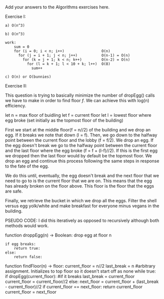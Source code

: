 Add your answers to the Algorithms exercises here.

Exercise I:

	a) O(n^3)

	b) O(n^3)

	work:
	    sum = 0 
	    for (i = 0; i < n; i++)                 O(n)
	      for (j = i + 1; j < n; j++)           O(n-1) = O(n)
	        for (k = j + 1; k < n; k++)         O(n-2) = O(n)
	          for (l = k + 1; l < 10 + k; l++)  O(8)
	            sum++

	c) O(n) or O(bunnies)

Exercise II:

This question is trying to basically minimize the number of dropEgg() calls we have to make in order to find floor _f_. We can achieve this with log(n) efficiency.

let n = max floor of buidling
let f = current floor
let l = lowest floor where egg broke (set initially as the topmost floor of the building)

First we start at the middle floor(f = n//2) of the building and we drop an egg. If it breaks we note that down (l = f). Then, we go down to the halfway point between the current floor and the lobby (f = f/2). We drop an egg. If the egg doesn't break we go to the halfway point between the current floor and the last floor where the egg broke (f = f + (l-f)//2). If this is the first egg we dropped then the last floor would by default be the topmost floor. We drop an egg and continue this process following the same steps in response to the fate of the egg. 

We do this until, eventually, the egg doesn't break and the next floor that we need to go to is the current floor that we are on. This means that the egg has already broken on the floor above. This floor is the floor that the eggs are safe.

Finally, we retrieve the bucket in which we drop all the eggs. Filter the shell versus egg yolk/white and make breakfast for everyone minus vegans in the building.

PSEUDO CODE: I did this iteratively as opposed to recursively although both methods would work.

function droppEgg(n) -> Boolean:
	drop egg at floor n

	if egg breaks:
		return true:
	else:
		return false:

function findFloor(n) -> floor:
	current_floor = n//2
	last_break = n #arbitrary assignment. Initializes to top floor so it 			  doesn't start off as none
	while true:
		if dropEgg(current_floor): #if it breaks
			last_break = current_floor
			current_floor = current_floor//2
		else:
			next_floor = current_floor + (last_break - current_floor)//2
			if current_floor == next_floor:
				return current_floor
			current_floor = next_floor

	